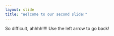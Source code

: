 ```yaml
---
layout: slide
title: "Welcome to our second slide!"
---
```

So difficult, ahhhh!!!!
Use the left arrow to go back!
